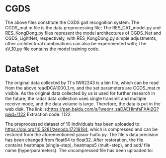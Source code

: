 # CGDS
The above files constitute the CGDS gait recognition system. 
The CGDS_mat.m file is the data preprocessing file; 
The RES_CAT_model.py and RES_KongDong.py files represent the model architectures of CGDS_Net and CGDS_LightNet, respectively, with RES_KongDong.py simple adjustments, other architectural combinations can also be experimented with; 
The sV_10.py file contains the model training code.
# DataSet
The original data collected by TI's IWR2243 is a bin file, which can be read from the above readDCA1000_1.m, and the set parameters are CGDS_mat.m visible. As the original data collected by us is used for further research in the future, the radar data collection uses single transmit and multiple receive mode, and the data volume is large. Therefore, the data is put in the web disk. The link is:https://pan.baidu.com/s/1weonr_zaDAEHimfaFXAi2Q?pwd=1122 Extraction code: 1122

The preprocessed dataset of 10 individuals has been uploaded to: https://doi.org/10.5281/zenodo.17218184, which is compressed and can be restored from the aforementioned yasuo-huifu.py. The file's data precision has been changed from float64 to float32. After restoration, the file contains heatmaps (single-step), heatmaps5 (multi-step), and add/ file name (hyperparameters). The uncompressed file has been uploaded to:
